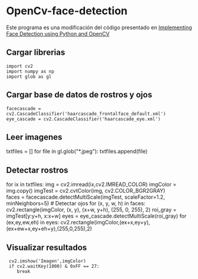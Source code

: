 # OpenCv-face-detection

Este programa es una modificación del código presentado en [Implementing Face Detection using Python and OpenCV](https://medium.com/analytics-vidhya/how-to-build-a-face-detection-model-in-python-8dc9cecadfe9)

## Cargar librerias 
    import cv2
    import numpy as np
    import glob as gl

## Cargar base de datos de rostros y ojos 
    facecascade = cv2.CascadeClassifier('haarcascade_frontalface_default.xml')
    eye_cascade = cv2.CascadeClassifier('haarcascade_eye.xml')

## Leer imagenes
 txtfiles = [] 
 for file in gl.glob("*.jpeg"):
     txtfiles.append(file)

## Detectar rostros 
 for ix in txtfiles:
     img = cv2.imread(ix,cv2.IMREAD_COLOR)
     imgColor = img.copy()
     imgTest = cv2.cvtColor(img, cv2.COLOR_BGR2GRAY)    
     faces   = facecascade.detectMultiScale(imgTest, scaleFactor=1.2, minNeighbors=5)
    # Detectar ojos
     for (x, y, w, h) in faces:
        cv2.rectangle(imgColor, (x, y), (x+w, y+h), (255, 0, 255), 2)
        roi_gray  = imgTest[y:y+h, x:x+w]
        eyes = eye_cascade.detectMultiScale(roi_gray)
        for (ex,ey,ew,eh) in eyes:
            cv2.rectangle(imgColor,(ex+x,ey+y),(ex+ew+x,ey+eh+y),(255,0,255),2)
## Visualizar resultados
     cv2.imshow('Imagen',imgColor)
     if cv2.waitKey(1000) & 0xFF == 27:
        break

